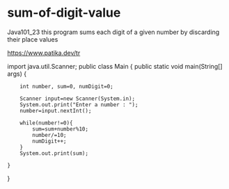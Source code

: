 # sum-of-digit-value
Java101_23 this program sums each digit of a given number by discarding their place values

https://www.patika.dev/tr

import java.util.Scanner;
public class Main
{
	public static void main(String[] args) {
	    
	    int number, sum=0, numDigit=0;
	    
	    Scanner input=new Scanner(System.in);
	    System.out.print("Enter a number : ");
	    number=input.nextInt();
	    
	    while(number!=0){
	        sum=sum+number%10;
	        number/=10;
	        numDigit++;
	    }
	    System.out.print(sum);

	}
}

